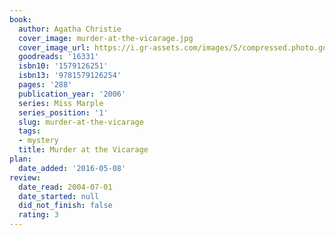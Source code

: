 ```yaml
---
book:
  author: Agatha Christie
  cover_image: murder-at-the-vicarage.jpg
  cover_image_url: https://i.gr-assets.com/images/S/compressed.photo.goodreads.com/books/1388386575l/16331.jpg
  goodreads: '16331'
  isbn10: '1579126251'
  isbn13: '9781579126254'
  pages: '288'
  publication_year: '2006'
  series: Miss Marple
  series_position: '1'
  slug: murder-at-the-vicarage
  tags:
  - mystery
  title: Murder at the Vicarage
plan:
  date_added: '2016-05-08'
review:
  date_read: 2004-07-01
  date_started: null
  did_not_finish: false
  rating: 3
---
```

